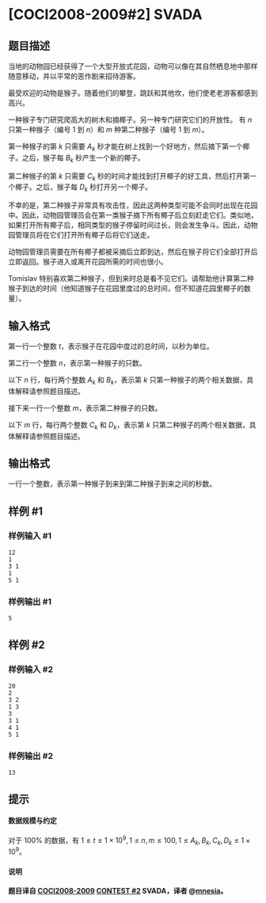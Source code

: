 # [COCI2008-2009#2] SVADA

## 题目描述

当地的动物园已经获得了一个大型开放式花园，动物可以像在其自然栖息地中那样随意移动，并以平常的恶作剧来招待游客。

最受欢迎的动物是猴子。随着他们的攀登，跳跃和其他坎，他们使老老游客都感到高兴。

一种猴子专门研究爬高大的树木和摘椰子。另一种专门研究它们的开放性。
有 $n$ 只第一种猴子（编号 $1$ 到 $n$）和 $m$ 种第二种猴子（编号 $1$ 到 $m$）。

第一种猴子的第 $k$ 只需要 $A_k$ 秒才能在树上找到一个好地方，然后摘下第一个椰子。之后，猴子每 $B_k$ 秒产生一个新的椰子。

第二种猴子的第 $k$ 只需要 $C_k$ 秒的时间才能找到打开椰子的好工具，然后打开第一个椰子。之后，猴子每 $D_k$ 秒打开另一个椰子。

不幸的是，第二种猴子非常具有攻击性，因此这两种类型可能不会同时出现在花园中。因此，动物园管理员会在第一类猴子摘下所有椰子后立刻赶走它们。类似地，如果打开所有椰子后，相同类型的猴子停留时间过长，则会发生争斗。因此，动物园管理员将在它们打开所有椰子后将它们送走。

动物园管理员需要在所有椰子都被采摘后立即到达，然后在猴子将它们全部打开后立即返回。猴子进入或离开花园所需的时间也很小。

Tomislav 特别喜欢第二种猴子，但到来时总是看不见它们。请帮助他计算第二种猴子到达的时间（他知道猴子在花园里度过的总时间，但不知道花园里椰子的数量）。

## 输入格式

第一行一个整数 $t$，表示猴子在花园中度过的总时间，以秒为单位。

第二行一个整数 $n$，表示第一种猴子的只数。

以下 $n$ 行，每行两个整数 $A_k$ 和 $B_k$，表示第 $k$ 只第一种猴子的两个相关数据，具体解释请参照题目描述。

接下来一行一个整数 $m$，表示第二种猴子的只数。

以下 $m$ 行，每行两个整数 $C_k$ 和 $D_k$，表示第 $k$ 只第二种猴子的两个相关数据，具体解释请参照题目描述。

## 输出格式

一行一个整数，表示第一种猴子到来到第二种猴子到来之间的秒数。

## 样例 #1

### 样例输入 #1
```
12
1
3 1
1
5 1
```

### 样例输出 #1

```
5
```

## 样例 #2

### 样例输入 #2
```
20 
2
3 2
1 3
3
3 1
4 1
5 1
```

### 样例输出 #2

```
13
```

## 提示

#### 数据规模与约定
对于 $100\%$ 的数据，有 $1 \leq t \leq 1 \times 10^9,1 \leq n,m \leq 100,1 \leq A_k,B_k,C_k,D_k \leq 1 \times 10^9$。
#### 说明
#### 题目译自 [COCI2008-2009](https://hsin.hr/coci/archive/2008_2009/) [CONTEST #2](https://hsin.hr/coci/archive/2008_2009/contest2_tasks.pdf) SVADA，译者 @[mnesia](https://www.luogu.com.cn/user/115711)。
